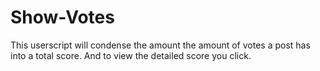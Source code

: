 # Show-Votes
This userscript will condense the amount the amount of votes a post has into a total score. And to view the detailed score you click.
